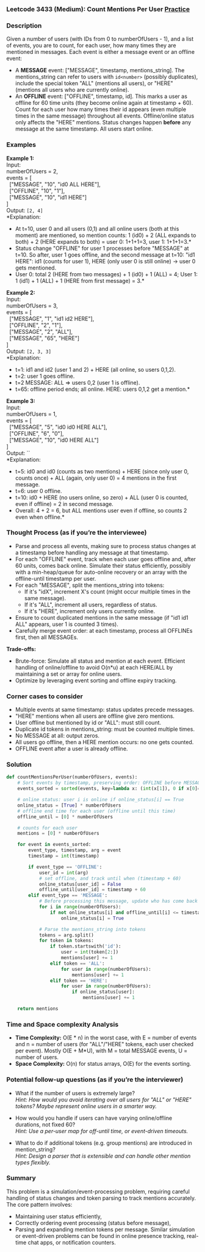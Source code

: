 ### Leetcode 3433 (Medium): Count Mentions Per User [Practice](https://leetcode.com/problems/count-mentions-per-user)

### Description  
Given a number of users (with IDs from 0 to numberOfUsers - 1), and a list of events, you are to count, for each user, how many times they are mentioned in messages. Each event is either a message event or an offline event:
- A **MESSAGE** event: ["MESSAGE", timestamp, mentions_string]. The mentions_string can refer to users with `id<number>` (possibly duplicates), include the special token "ALL" (mentions all users), or "HERE" (mentions all users who are currently online).
- An **OFFLINE** event: ["OFFLINE", timestamp, id]. This marks a user as offline for 60 time units (they become online again at timestamp + 60).
Count for each user how many times their id appears (even multiple times in the same message) throughout all events. Offline/online status only affects the "HERE" mentions. Status changes happen **before** any message at the same timestamp. All users start online.

### Examples  

**Example 1:**  
Input:  
numberOfUsers = 2,  
events = [  
&nbsp;&nbsp;["MESSAGE", "10", "id0 ALL HERE"],  
&nbsp;&nbsp;["OFFLINE", "10", "1"],  
&nbsp;&nbsp;["MESSAGE", "10", "id1 HERE"]  
]  
Output: `[2, 4]`  
*Explanation:  
- At t=10, user 0 and all users (0,1) and all online users (both at this moment) are mentioned, so mention counts: 1 (id0) + 2 (ALL expands to both) + 2 (HERE expands to both) = user 0: 1+1+1=3, user 1: 1+1+1=3.*
- Status change "OFFLINE" for user 1 processes before "MESSAGE" at t=10. So after, user 1 goes offline, and the second message at t=10: "id1 HERE": id1 (counts for user 1), HERE (only user 0 is still online) → user 0 gets mentioned.
- User 0: total 2 (HERE from two messages) + 1 (id0) + 1 (ALL) = 4; User 1: 1 (id1) + 1 (ALL) + 1 (HERE from first message) = 3.*

**Example 2:**  
Input:  
numberOfUsers = 3,  
events = [  
&nbsp;&nbsp;["MESSAGE", "1", "id1 id2 HERE"],  
&nbsp;&nbsp;["OFFLINE", "2", "1"],  
&nbsp;&nbsp;["MESSAGE", "2", "ALL"],  
&nbsp;&nbsp;["MESSAGE", "65", "HERE"]  
]  
Output: `[2, 3, 3]`  
*Explanation:  
- t=1: id1 and id2 (user 1 and 2) + HERE (all online, so users 0,1,2).  
- t=2: user 1 goes offline.  
- t=2 MESSAGE: ALL => users 0,2 (user 1 is offline).  
- t=65: offline period ends; all online. HERE: users 0,1,2 get a mention.*

**Example 3:**  
Input:  
numberOfUsers = 1,  
events = [  
&nbsp;&nbsp;["MESSAGE", "5", "id0 id0 HERE ALL"],  
&nbsp;&nbsp;["OFFLINE", "6", "0"],  
&nbsp;&nbsp;["MESSAGE", "10", "id0 HERE ALL"]  
]  
Output: ``  
*Explanation:  
- t=5: id0 and id0 (counts as two mentions) + HERE (since only user 0, counts once) + ALL (again, only user 0) = 4 mentions in the first message.  
- t=6: user 0 offline.  
- t=10: id0 + HERE (no users online, so zero) + ALL (user 0 is counted, even if offline) = 2 in second message.  
- Overall: 4 + 2 = 6, but ALL mentions user even if offline, so counts 2 even when offline.*

### Thought Process (as if you’re the interviewee)  
- Parse and process all events, making sure to process status changes at a timestamp before handling any message at that timestamp.
- For each "OFFLINE" event, track when each user goes offline and, after 60 units, comes back online. Simulate their status efficiently, possibly with a min-heap/queue for auto-online recovery or an array with the offline-until timestamp per user.
- For each "MESSAGE", split the mentions_string into tokens:
    - If it's "idX", increment X's count (might occur multiple times in the same message).
    - If it's "ALL", increment all users, regardless of status.
    - If it's "HERE", increment only users currently online.
- Ensure to count duplicated mentions in the same message (if "id1 id1 ALL" appears, user 1 is counted 3 times).
- Carefully merge event order: at each timestamp, process all OFFLINEs first, then all MESSAGEs.

**Trade-offs:**  
- Brute-force: Simulate all status and mention at each event. Efficient handling of online/offline to avoid O(n\*u) at each HERE/ALL by maintaining a set or array for online users.
- Optimize by leveraging event sorting and offline expiry tracking.

### Corner cases to consider  
- Multiple events at same timestamp: status updates precede messages.
- "HERE" mentions when all users are offline give zero mentions.
- User offline but mentioned by id or "ALL": must still count.
- Duplicate id tokens in mentions_string: must be counted multiple times.
- No MESSAGE at all: output zeros.
- All users go offline, then a HERE mention occurs: no one gets counted.
- OFFLINE event after a user is already offline.

### Solution

```python
def countMentionsPerUser(numberOfUsers, events):
    # Sort events by timestamp, preserving order: OFFLINE before MESSAGE at same timestamp
    events_sorted = sorted(events, key=lambda x: (int(x[1]), 0 if x[0]=='OFFLINE' else 1))

    # online status: user i is online if online_status[i] == True
    online_status = [True] * numberOfUsers
    # offline end time for each user (offline until this time)
    offline_until = [0] * numberOfUsers

    # counts for each user
    mentions = [0] * numberOfUsers

    for event in events_sorted:
        event_type, timestamp, arg = event
        timestamp = int(timestamp)

        if event_type == 'OFFLINE':
            user_id = int(arg)
            # set offline, and track until when (timestamp + 60)
            online_status[user_id] = False
            offline_until[user_id] = timestamp + 60
        elif event_type == 'MESSAGE':
            # Before processing this message, update who has come back online
            for i in range(numberOfUsers):
                if not online_status[i] and offline_until[i] <= timestamp:
                    online_status[i] = True

            # Parse the mentions_string into tokens
            tokens = arg.split()
            for token in tokens:
                if token.startswith('id'):
                    user = int(token[2:])
                    mentions[user] += 1
                elif token == 'ALL':
                    for user in range(numberOfUsers):
                        mentions[user] += 1
                elif token == 'HERE':
                    for user in range(numberOfUsers):
                        if online_status[user]:
                            mentions[user] += 1

    return mentions
```

### Time and Space complexity Analysis  

- **Time Complexity:** O(E \* n) in the worst case, with E = number of events and n = number of users (for "ALL"/"HERE" tokens, each user checked per event). Mostly O(E + M\*U), with M = total MESSAGE events, U = number of users.
- **Space Complexity:** O(n) for status arrays, O(E) for the events sorting.

### Potential follow-up questions (as if you’re the interviewer)  

- What if the number of users is extremely large?  
  *Hint: How would you avoid iterating over all users for "ALL" or "HERE" tokens? Maybe represent online users in a smarter way.*

- How would you handle if users can have varying online/offline durations, not fixed 60?  
  *Hint: Use a per-user map for off-until time, or event-driven timeouts.*

- What to do if additional tokens (e.g. group mentions) are introduced in mention_string?  
  *Hint: Design a parser that is extensible and can handle other mention types flexibly.*

### Summary
This problem is a simulation/event-processing problem, requiring careful handling of status changes and token parsing to track mentions accurately. The core pattern involves:
- Maintaining user status efficiently,
- Correctly ordering event processing (status before message),
- Parsing and expanding mention tokens per message.
Similar simulation or event-driven problems can be found in online presence tracking, real-time chat apps, or notification counters.